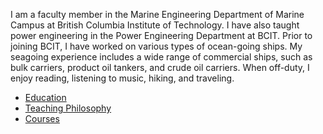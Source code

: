 I am a faculty member in the Marine Engineering Department of Marine Campus at British Columbia Institute of Technology. I have also taught power engineering in the Power Engineering Department at BCIT. Prior to joining BCIT, I have worked on various types of ocean-going ships. My seagoing experience includes a wide range of commercial ships, such as bulk carriers, product oil tankers, and crude oil carriers. When off-duty, I enjoy reading, listening to music, hiking, and traveling.

- [Education](education.md)
- [Teaching Philosophy](philosophy.md)
- [Courses](courses.md)
